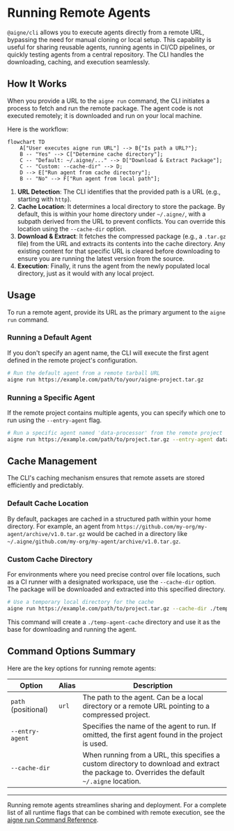 # Running Remote Agents

`@aigne/cli` allows you to execute agents directly from a remote URL, bypassing the need for manual cloning or local setup. This capability is useful for sharing reusable agents, running agents in CI/CD pipelines, or quickly testing agents from a central repository. The CLI handles the downloading, caching, and execution seamlessly.

## How It Works

When you provide a URL to the `aigne run` command, the CLI initiates a process to fetch and run the remote package. The agent code is not executed remotely; it is downloaded and run on your local machine.

Here is the workflow:

```mermaid
flowchart TD
    A["User executes aigne run URL"] --> B{"Is path a URL?"};
    B -- "Yes" --> C["Determine cache directory"];
    C -- "Default: ~/.aigne/..." --> D["Download & Extract Package"];
    C -- "Custom: --cache-dir" --> D;
    D --> E["Run agent from cache directory"];
    B -- "No" --> F["Run agent from local path"];
```

1.  **URL Detection**: The CLI identifies that the provided path is a URL (e.g., starting with `http`).
2.  **Cache Location**: It determines a local directory to store the package. By default, this is within your home directory under `~/.aigne/`, with a subpath derived from the URL to prevent conflicts. You can override this location using the `--cache-dir` option.
3.  **Download & Extract**: It fetches the compressed package (e.g., a `.tar.gz` file) from the URL and extracts its contents into the cache directory. Any existing content for that specific URL is cleared before downloading to ensure you are running the latest version from the source.
4.  **Execution**: Finally, it runs the agent from the newly populated local directory, just as it would with any local project.

## Usage

To run a remote agent, provide its URL as the primary argument to the `aigne run` command.

### Running a Default Agent

If you don't specify an agent name, the CLI will execute the first agent defined in the remote project's configuration.

```bash
# Run the default agent from a remote tarball URL
aigne run https://example.com/path/to/your/aigne-project.tar.gz
```

### Running a Specific Agent

If the remote project contains multiple agents, you can specify which one to run using the `--entry-agent` flag.

```bash
# Run a specific agent named 'data-processor' from the remote project
aigne run https://example.com/path/to/project.tar.gz --entry-agent data-processor
```

## Cache Management

The CLI's caching mechanism ensures that remote assets are stored efficiently and predictably.

### Default Cache Location

By default, packages are cached in a structured path within your home directory. For example, an agent from `https://github.com/my-org/my-agent/archive/v1.0.tar.gz` would be cached in a directory like `~/.aigne/github.com/my-org/my-agent/archive/v1.0.tar.gz`.

### Custom Cache Directory

For environments where you need precise control over file locations, such as a CI runner with a designated workspace, use the `--cache-dir` option. The package will be downloaded and extracted into this specified directory.

```bash
# Use a temporary local directory for the cache
aigne run https://example.com/path/to/project.tar.gz --cache-dir ./temp-agent-cache
```

This command will create a `./temp-agent-cache` directory and use it as the base for downloading and running the agent.

## Command Options Summary

Here are the key options for running remote agents:

| Option | Alias | Description |
|---|---|---|
| `path` (positional) | `url` | The path to the agent. Can be a local directory or a remote URL pointing to a compressed project. |
| `--entry-agent` | | Specifies the name of the agent to run. If omitted, the first agent found in the project is used. |
| `--cache-dir` | | When running from a URL, this specifies a custom directory to download and extract the package to. Overrides the default `~/.aigne` location. |

---

Running remote agents streamlines sharing and deployment. For a complete list of all runtime flags that can be combined with remote execution, see the [aigne run Command Reference](./command-reference-run.md).
